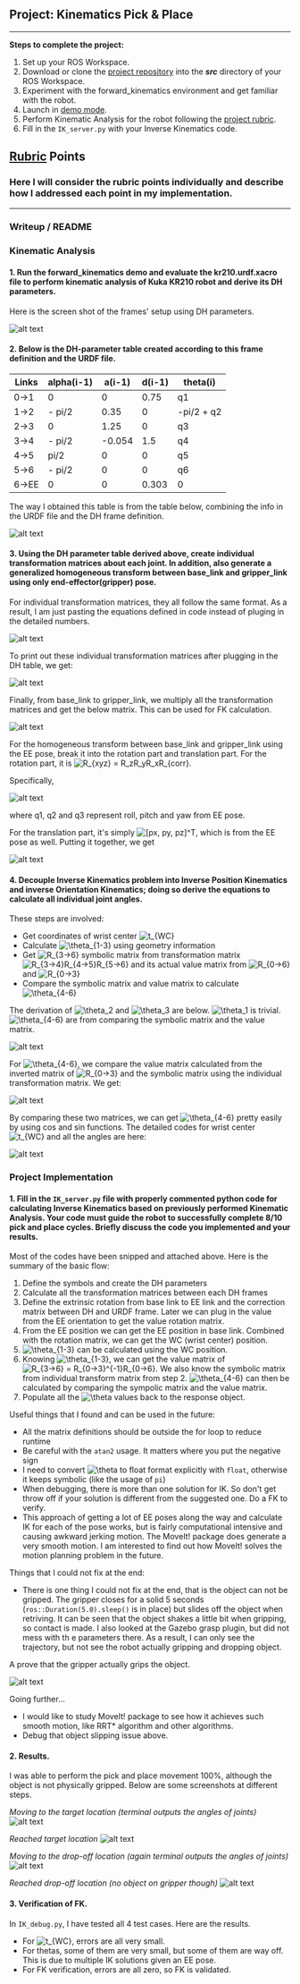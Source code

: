 ## Project: Kinematics Pick & Place

---


**Steps to complete the project:**  


1. Set up your ROS Workspace.
2. Download or clone the [project repository](https://github.com/udacity/RoboND-Kinematics-Project) into the ***src*** directory of your ROS Workspace.  
3. Experiment with the forward_kinematics environment and get familiar with the robot.
4. Launch in [demo mode](https://classroom.udacity.com/nanodegrees/nd209/parts/7b2fd2d7-e181-401e-977a-6158c77bf816/modules/8855de3f-2897-46c3-a805-628b5ecf045b/lessons/91d017b1-4493-4522-ad52-04a74a01094c/concepts/ae64bb91-e8c4-44c9-adbe-798e8f688193).
5. Perform Kinematic Analysis for the robot following the [project rubric](https://review.udacity.com/#!/rubrics/972/view).
6. Fill in the `IK_server.py` with your Inverse Kinematics code. 


[//]: # (Image References)

[DH]: ./misc_images/DH.png
[DH_Transform_between_frames]: ./misc_images/DH_Transform_between_frames.png
[rotation]: ./misc_images/rotation.png
[EE]: ./misc_images/EE.png
[Derivation]: ./misc_images/Derivation.jpg
[theta]: ./misc_images/theta.png
[step1]: ./misc_images/step1.png
[step2]: ./misc_images/step2.png
[step3]: ./misc_images/step3.png
[step4]: ./misc_images/step4.png
[grip]: ./misc_images/grip.png
[DH_cal]: ./misc_images/DH_cal.jpg
[matrices]: ./misc_images/matrices.png
[T0_G]: ./misc_images/T0_G.png
[theta4-6]: ./misc_images/theta4-6.png

## [Rubric](https://review.udacity.com/#!/rubrics/972/view) Points
### Here I will consider the rubric points individually and describe how I addressed each point in my implementation.  

---
### Writeup / README

### Kinematic Analysis
#### 1. Run the forward_kinematics demo and evaluate the kr210.urdf.xacro file to perform kinematic analysis of Kuka KR210 robot and derive its DH parameters.

Here is the screen shot of the frames' setup using DH parameters.

![alt text][DH]

#### 2. Below is the DH-parameter table created according to this frame definition and the URDF file.

Links | alpha(i-1) | a(i-1) | d(i-1) | theta(i)
--- | --- | --- | --- | ---
0->1 | 0 | 0 | 0.75 | q1
1->2 | - pi/2 | 0.35 | 0 | -pi/2 + q2
2->3 | 0 | 1.25 | 0 | q3
3->4 | - pi/2 | -0.054 | 1.5 | q4
4->5 | pi/2 | 0 | 0 | q5
5->6 | - pi/2 | 0 | 0 | q6
6->EE | 0 | 0 | 0.303 | 0

The way I obtained this table is from the table below, combining the info in the URDF file and the DH frame definition.

![alt text][DH_cal]

#### 3. Using the DH parameter table derived above, create individual transformation matrices about each joint. In addition, also generate a generalized homogeneous transform between base_link and gripper_link using only end-effector(gripper) pose.

For individual transformation matrices, they all follow the same format. As a result, I am just pasting the equations defined in code instead of pluging in the detailed numbers.

![alt text][DH_Transform_between_frames]

To print out these individual transformation matrices after plugging in the DH table, we get:

![alt text][matrices]

Finally, from base_link to gripper_link, we multiply all the transformation matrices and get the below matrix. This can be used for FK calculation.

![alt text][T0_G]

For the homogeneous transform between base_link and gripper_link using the EE pose, break it into the rotation part and translation part. For the rotation part, it is <img src="https://latex.codecogs.com/gif.latex?R_{xyz}&space;=&space;R_zR_yR_xR_{corr}" title="R_{xyz} = R_zR_yR_xR_{corr}" />.

Specifically,

![alt text][rotation]

where q1, q2 and q3 represent roll, pitch and yaw from EE pose.

For the translation part, it's simply <img src="https://latex.codecogs.com/gif.latex?[px,&space;py,&space;pz]^T" title="[px, py, pz]^T" />, which is from the EE pose as well. Putting it together, we get

![alt text][EE]

#### 4. Decouple Inverse Kinematics problem into Inverse Position Kinematics and inverse Orientation Kinematics; doing so derive the equations to calculate all individual joint angles.

These steps are involved:
* Get coordinates of wrist center <img src="https://latex.codecogs.com/gif.latex?t_{WC}" title="t_{WC}" />
* Calculate <img src="https://latex.codecogs.com/gif.latex?\theta_{1-3}" title="\theta_{1-3}" /> using geometry information
* Get <img src="https://latex.codecogs.com/gif.latex?R_{3->6}" title="R_{3->6}" /> symbolic matrix from transformation matrix <img src="https://latex.codecogs.com/gif.latex?R_{3->4}R_{4->5}R_{5->6}" title="R_{3->4}R_{4->5}R_{5->6}" /> and its actual value matrix from <img src="https://latex.codecogs.com/gif.latex?R_{0->6}" title="R_{0->6}" /> and <img src="https://latex.codecogs.com/gif.latex?R_{0->3}" title="R_{0->3}" />
* Compare the symbolic matrix and value matrix to calculate <img src="https://latex.codecogs.com/gif.latex?\theta_{4-6}" title="\theta_{4-6}" />

The derivation of <img src="https://latex.codecogs.com/gif.latex?\theta_2" title="\theta_2" /> and <img src="https://latex.codecogs.com/gif.latex?\theta_3" title="\theta_3" /> are below. <img src="https://latex.codecogs.com/gif.latex?\theta_1" title="\theta_1" /> is trivial. <img src="https://latex.codecogs.com/gif.latex?\theta_{4-6}" title="\theta_{4-6}" /> are from comparing the symbolic matrix and the value matrix.

![alt text][Derivation]

For <img src="https://latex.codecogs.com/gif.latex?\theta_{4-6}" title="\theta_{4-6}" />, we compare the value matrix calculated from the inverted matrix of <img src="https://latex.codecogs.com/gif.latex?R_{0->3}" title="R_{0->3}" /> and the symbolic matrix using the individual transformation matrix. We get:

![alt text][theta4-6]

By comparing these two matrices, we can get <img src="https://latex.codecogs.com/gif.latex?\theta_{4-6}" title="\theta_{4-6}" /> pretty easily by using cos and sin functions. The detailed codes for wrist center <img src="https://latex.codecogs.com/gif.latex?t_{WC}" title="t_{WC}" /> and all the angles are here:

![alt text][theta]

### Project Implementation

#### 1. Fill in the `IK_server.py` file with properly commented python code for calculating Inverse Kinematics based on previously performed Kinematic Analysis. Your code must guide the robot to successfully complete 8/10 pick and place cycles. Briefly discuss the code you implemented and your results. 

Most of the codes have been snipped and attached above. Here is the summary of the basic flow:

1. Define the symbols and create the DH parameters
2. Calculate all the transformation matrices between each DH frames
3. Define the extrinsic rotation from base link to EE link and the correction matrix between DH and URDF frame. Later we can plug in the value from the EE orientation to get the value rotation matrix.
4. From the EE position we can get the EE position in base link. Combined with the rotation matrix, we can get the WC (wrist center) position.
5. <img src="https://latex.codecogs.com/gif.latex?\theta_{1-3}" title="\theta_{1-3}" /> can be calculated using the WC position.
6. Knowing <img src="https://latex.codecogs.com/gif.latex?\theta_{1-3}" title="\theta_{1-3}" />, we can get the value matrix of <img src="https://latex.codecogs.com/gif.latex?R_{3->6}&space;=&space;R_{0->3}^{-1}R_{0->6}" title="R_{3->6} = R_{0->3}^{-1}R_{0->6}" />. We also know the symbolic matrix from individual transform matrix from step 2. <img src="https://latex.codecogs.com/gif.latex?\theta_{4-6}" title="\theta_{4-6}" /> can then be calculated by comparing the sympolic matrix and the value matrix.
7. Populate all the <img src="https://latex.codecogs.com/gif.latex?\theta" title="\theta" /> values back to the response object.


Useful things that I found and can be used in the future:
* All the matrix definitions should be outside the for loop to reduce runtime
* Be careful with the `atan2` usage. It matters where you put the negative sign
* I need to convert <img src="https://latex.codecogs.com/gif.latex?\theta" title="\theta" /> to float format explicitly with `float`, otherwise it keeps symbolic (like the usage of `pi`)
* When debugging, there is more than one solution for IK. So don't get throw off if your solution is different from the suggested one. Do a FK to verify.
* This approach of getting a lot of EE poses along the way and calculate IK for each of the pose works, but is fairly computational intensive and causing awkward jerking motion. The MoveIt! package does generate a very smooth motion. I am interested to find out how MoveIt! solves the motion planning problem in the future.

Things that I could not fix at the end:
* There is one thing I could not fix at the end, that is the object can not be gripped. The gripper closes for a solid 5 seconds (`ros::Duration(5.0).sleep()` is in place) but slides off the object when retriving. It can be seen that the object shakes a little bit when gripping, so contact is made. I also looked at the Gazebo grasp plugin, but did not mess with th e parameters there. As a result, I can only see the trajectory, but not see the robot actually gripping and dropping object.

A prove that the gripper actually grips the object.

![alt text][grip]

Going further...
* I would like to study MoveIt! package to see how it achieves such smooth motion, like RRT* algorithm and other algorithms.
* Debug that object slipping issue above. 

#### 2. Results.

I was able to perform the pick and place movement 100%, although the object is not physically gripped. Below are some screenshots at different steps.

_Moving to the target location (terminal outputs the angles of joints)_
![alt text][step1]

_Reached target location_
![alt text][step2]

_Moving to the drop-off location (again terminal outputs the angles of joints)_
![alt text][step3]

_Reached drop-off location (no object on gripper though)_
![alt text][step4]

#### 3. Verification of FK.

In `IK_debug.py`, I have tested all 4 test cases. Here are the results.
* For <img src="https://latex.codecogs.com/gif.latex?t_{WC}" title="t_{WC}" />, errors are all very small.
* For thetas, some of them are very small, but some of them are way off. This is due to multiple IK solutions given an EE pose.
* For FK verification, errors are all zero, so FK is validated. 
